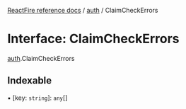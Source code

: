 [ReactFire reference docs](../README.md) / [auth](../modules/auth.md) / ClaimCheckErrors

# Interface: ClaimCheckErrors

[auth](../modules/auth.md).ClaimCheckErrors

## Indexable

▪ [key: `string`]: `any`[]
